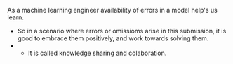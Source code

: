 As a machine learning engineer availability of errors in a model help's us learn.
- So in a scenario where errors or omissioms arise in this submission, it is good to embrace them positively, and work towards solving them.
- - It is called knowledge sharing and colaboration.
